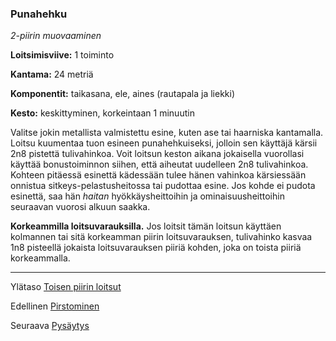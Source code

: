 ### Punahehku

*2-piirin muovaaminen*

**Loitsimisviive:** 1 toiminto

**Kantama:** 24 metriä

**Komponentit:** taikasana, ele, aines (rautapala ja liekki)

**Kesto:** keskittyminen, korkeintaan 1 minuutin

Valitse jokin metallista valmistettu esine, kuten ase tai haarniska kantamalla. Loitsu kuumentaa tuon esineen punahehkuiseksi, jolloin sen käyttäjä kärsii 2n8 pistettä tulivahinkoa. Voit loitsun keston aikana jokaisella vuorollasi käyttää bonustoiminnon siihen, että aiheutat uudelleen 2n8 tulivahinkoa. Kohteen pitäessä esinettä kädessään tulee hänen vahinkoa kärsiessään onnistua sitkeys-pelastusheitossa tai pudottaa esine. Jos kohde ei pudota esinettä, saa hän *haitan* hyökkäysheittoihin ja ominaisuusheittoihin seuraavan vuorosi alkuun saakka. 

**Korkeammilla loitsuvarauksilla.** Jos loitsit tämän loitsun käyttäen kolmannen tai sitä korkeamman piirin loitsuvarauksen, tulivahinko kasvaa 1n8 pisteellä jokaista loitsuvarauksen piiriä kohden, joka on toista piiriä korkeammalla.

----

Ylätaso [Toisen piirin loitsut](2_piirin_loitsut.md)

Edellinen [Pirstominen](Pirstominen.md)

Seuraava [Pysäytys](Pysäytys.md)
